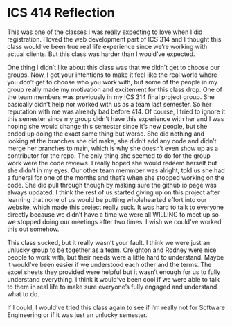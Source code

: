 # ICS 414 Reflection

This was one of the classes I was really expecting to love when I did registration. I loved the web development part of ICS 314 and I thought this class would’ve been true real life experience since we’re working with actual clients. But this class was harder than I would’ve expected. 

One thing I didn’t like about this class was that we didn’t get to choose our groups. Now, I get your intentions to make it feel like the real world where you don’t get to choose who you work with, but some of the people in my group really made my motivation and excitement for this class drop. One of the team members was previously in my ICS 314 final project group. She basically didn’t help nor worked with us as a team last semester. So her reputation with me was already bad before 414. Of course, I tried to ignore it this semester since my group didn’t have this experience with her and I was hoping she would change this semester since it’s new people, but she ended up doing the exact same thing but worse. She did nothing and looking at the branches she did make, she didn’t add any code and didn’t merge her branches to main, which is why she doesn’t even show up as a contributor for the repo. The only thing she seemed to do for the group work were the code reviews. I really hoped she would redeem herself but she didn’t in my eyes. Our other team memmber was alright, told us she had a funeral for one of the months and that’s when she stopped working on the code. She did pull through though by making sure the github.io page was always updated. I think the rest of us started giving up on this project after learning that none of us would be putting wholehearted effort into our website, which made this project really suck. It was hard to talk to everyone directly because we didn’t have a time we were all WILLING to meet up so we stopped doing our meetings after two times. I wish we could’ve worked this out somehow. 

This class sucked, but it really wasn’t your fault. I think we were just an unlucky group to be together as a team. Creighton and Rodney were nice people to work with, but their needs were a little hard to understand. Maybe it would’ve been easier if we understood each other and the terms. The excel sheets they provided were helpful but it wasn’t enough for us to fully understand everything. I think it would’ve been cool if we were able to talk to them in real life to make sure everyone’s fully engaged and understand what to do. 

If I could, I would’ve tried this class again to see if I’m really not for Software Engineering or if it was just an unlucky semester. 
